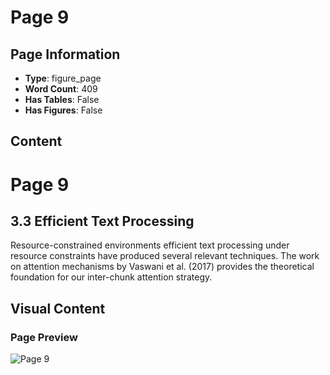 # Page 9

## Page Information

- **Type**: figure_page
- **Word Count**: 409
- **Has Tables**: False
- **Has Figures**: False

## Content

# Page 9

## 3.3 Efficient Text Processing

Resource-constrained environments efficient text processing under resource constraints have produced several relevant techniques. The work on attention mechanisms by Vaswani et al. (2017) provides the theoretical foundation for our inter-chunk attention strategy.

## Visual Content

### Page Preview

![Page 9](/projects/llms/images/CAG_Chunked_Augmented_Generation_for_Google_Chromes_Builtin_Gemini_Nano_page_9.png)
